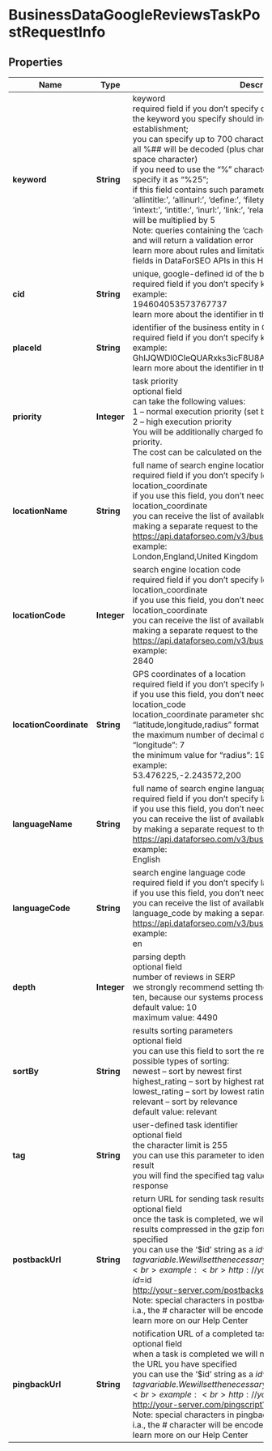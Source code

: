 # BusinessDataGoogleReviewsTaskPostRequestInfo


## Properties

| Name | Type | Description | Notes |
|------------ | ------------- | ------------- | -------------|
**keyword** | **String** | keyword<br>required field if you don’t specify cid or place_id<br>the keyword you specify should indicate the name of the local establishment;<br>you can specify up to 700 characters in the keyword filed;<br>all %## will be decoded (plus character ‘+’ will be decoded to a space character)<br>if you need to use the “%” character for your keyword, please specify it as “%25”;<br>if this field contains such parameters as ‘allinanchor:’, ‘allintext:’, ‘allintitle:’, ‘allinurl:’, ‘define:’, ‘filetype:’, ‘id:’, ‘inanchor:’, ‘info:’, ‘intext:’, ‘intitle:’, ‘inurl:’, ‘link:’, ‘related:’, ‘site:’, the charge per task will be multiplied by 5<br>Note: queries containing the ‘cache:’ parameter are not supported and will return a validation error<br>learn more about rules and limitations of keyword and keywords fields in DataForSEO APIs in this Help Center article |[optional]|
**cid** | **String** | unique, google-defined id of the business entity<br>required field if you don’t specify keyword or place_id<br>example:<br>194604053573767737<br>learn more about the identifier in this help center article |[optional]|
**placeId** | **String** | identifier of the business entity in Google Maps<br>required field if you don’t specify keyword or cid<br>example:<br>GhIJQWDl0CIeQUARxks3icF8U8A<br>learn more about the identifier in this help center article |[optional]|
**priority** | **Integer** | task priority<br>optional field<br>can take the following values:<br>1 – normal execution priority (set by default)<br>2 – high execution priority<br>You will be additionally charged for the tasks with high execution priority.<br>The cost can be calculated on the Pricing page. |[optional]|
**locationName** | **String** | full name of search engine location<br>required field if you don’t specify location_code or location_coordinate<br>if you use this field, you don’t need to specify location_code or location_coordinate<br>you can receive the list of available locations with location_name by making a separate request to the https://api.dataforseo.com/v3/business_data/google/locations<br>example:<br>London,England,United Kingdom |[optional]|
**locationCode** | **Integer** | search engine location code<br>required field if you don’t specify location_name or location_coordinate<br>if you use this field, you don’t need to specify location_name or location_coordinate<br>you can receive the list of available locations with location_code by making a separate request to the https://api.dataforseo.com/v3/business_data/google/locations<br>example:<br>2840 |[optional]|
**locationCoordinate** | **String** | GPS coordinates of a location<br>required field if you don’t specify location_name or location_code<br>if you use this field, you don’t need to specify location_name or location_code<br>location_coordinate parameter should be specified in the “latitude,longitude,radius” format<br>the maximum number of decimal digits for “latitude” and “longitude”: 7<br>the minimum value for “radius”: 199.9<br>example:<br>53.476225,-2.243572,200 |[optional]|
**languageName** | **String** | full name of search engine language<br>required field if you don’t specify language_code<br>if you use this field, you don’t need to specify language_code<br>you can receive the list of available languages with language_name by making a separate request to the https://api.dataforseo.com/v3/business_data/google/languages<br>example:<br>English |[optional]|
**languageCode** | **String** | search engine language code<br>required field if you don’t specify language_name<br>if you use this field, you don’t need to specify language_name<br>you can receive the list of available languages with their language_code by making a separate request to the https://api.dataforseo.com/v3/business_data/google/languages<br>example:<br>en |[optional]|
**depth** | **Integer** | parsing depth<br>optional field<br>number of reviews in SERP<br>we strongly recommend setting the parsing depth in the multiples of ten, because our systems processes ten reviews in a row<br>default value: 10<br>maximum value: 4490 |[optional]|
**sortBy** | **String** | results sorting parameters<br>optional field<br>you can use this field to sort the results<br>possible types of sorting:<br>newest – sort by newest first<br>highest_rating – sort by highest rating<br>lowest_rating – sort by lowest rating<br>relevant – sort by relevance<br>default value: relevant |[optional]|
**tag** | **String** | user-defined task identifier<br>optional field<br>the character limit is 255<br>you can use this parameter to identify the task and match it with the result<br>you will find the specified tag value in the data object of the response |[optional]|
**postbackUrl** | **String** | return URL for sending task results<br>optional field<br>once the task is completed, we will send a POST request with its results compressed in the gzip format to the postback_url you specified<br>you can use the ‘$id’ string as a $id variable and ‘$tag’ as urlencoded $tag variable. We will set the necessary values before sending the request.<br>example:<br>http://your-server.com/postbackscript?id=$id<br>http://your-server.com/postbackscript?id=$id&tag=$tag<br>Note: special characters in postback_url will be urlencoded;<br>i.a., the # character will be encoded into %23<br>learn more on our Help Center |[optional]|
**pingbackUrl** | **String** | notification URL of a completed task<br>optional field<br>when a task is completed we will notify you by GET request sent to the URL you have specified<br>you can use the ‘$id’ string as a $id variable and ‘$tag’ as urlencoded $tag variable. We will set the necessary values before sending the request.<br>example:<br>http://your-server.com/pingscript?id=$id<br>http://your-server.com/pingscript?id=$id&tag=$tag<br>Note: special characters in pingback_url will be urlencoded;<br>i.a., the # character will be encoded into %23<br>learn more on our Help Center |[optional]|